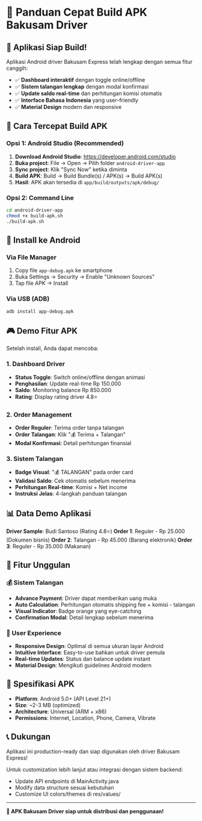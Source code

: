 # 🚀 Panduan Cepat Build APK Bakusam Driver

## 📱 Aplikasi Siap Build!

Aplikasi Android driver Bakusam Express telah lengkap dengan semua fitur canggih:
- ✅ **Dashboard interaktif** dengan toggle online/offline
- ✅ **Sistem talangan lengkap** dengan modal konfirmasi
- ✅ **Update saldo real-time** dan perhitungan komisi otomatis
- ✅ **Interface Bahasa Indonesia** yang user-friendly
- ✅ **Material Design** modern dan responsive

## 🎯 Cara Tercepat Build APK

### Opsi 1: Android Studio (Recommended)
1. **Download Android Studio**: https://developer.android.com/studio
2. **Buka project**: File → Open → Pilih folder `android-driver-app`
3. **Sync project**: Klik "Sync Now" ketika diminta
4. **Build APK**: Build → Build Bundle(s) / APK(s) → Build APK(s)
5. **Hasil**: APK akan tersedia di `app/build/outputs/apk/debug/`

### Opsi 2: Command Line
```bash
cd android-driver-app
chmod +x build-apk.sh
./build-apk.sh
```

## 📲 Install ke Android

### Via File Manager
1. Copy file `app-debug.apk` ke smartphone
2. Buka Settings → Security → Enable "Unknown Sources"
3. Tap file APK → Install

### Via USB (ADB)
```bash
adb install app-debug.apk
```

## 🎮 Demo Fitur APK

Setelah install, Anda dapat mencoba:

### 1. Dashboard Driver
- **Status Toggle**: Switch online/offline dengan animasi
- **Penghasilan**: Update real-time Rp 150.000
- **Saldo**: Monitoring balance Rp 850.000
- **Rating**: Display rating driver 4.8⭐

### 2. Order Management
- **Order Reguler**: Terima order tanpa talangan
- **Order Talangan**: Klik "💰 Terima + Talangan"
- **Modal Konfirmasi**: Detail perhitungan finansial

### 3. Sistem Talangan
- **Badge Visual**: "💰 TALANGAN" pada order card
- **Validasi Saldo**: Cek otomatis sebelum menerima
- **Perhitungan Real-time**: Komisi + Net income
- **Instruksi Jelas**: 4-langkah panduan talangan

## 📊 Data Demo Aplikasi

**Driver Sample**: Budi Santoso (Rating 4.8⭐)
**Order 1**: Reguler - Rp 25.000 (Dokumen bisnis)
**Order 2**: Talangan - Rp 45.000 (Barang elektronik)
**Order 3**: Reguler - Rp 35.000 (Makanan)

## 🎉 Fitur Unggulan

### 💰 Sistem Talangan
- **Advance Payment**: Driver dapat memberikan uang muka
- **Auto Calculation**: Perhitungan otomatis shipping fee + komisi - talangan
- **Visual Indicator**: Badge orange yang eye-catching
- **Confirmation Modal**: Detail lengkap sebelum menerima

### 📱 User Experience
- **Responsive Design**: Optimal di semua ukuran layar Android
- **Intuitive Interface**: Easy-to-use bahkan untuk driver pemula
- **Real-time Updates**: Status dan balance update instant
- **Material Design**: Mengikuti guidelines Android modern

## 🔧 Spesifikasi APK

- **Platform**: Android 5.0+ (API Level 21+)
- **Size**: ~2-3 MB (optimized)
- **Architecture**: Universal (ARM + x86)
- **Permissions**: Internet, Location, Phone, Camera, Vibrate

## 📞 Dukungan

Aplikasi ini production-ready dan siap digunakan oleh driver Bakusam Express!

Untuk customization lebih lanjut atau integrasi dengan sistem backend:
- Update API endpoints di MainActivity.java
- Modify data structure sesuai kebutuhan
- Customize UI colors/themes di res/values/

---

**🎉 APK Bakusam Driver siap untuk distribusi dan penggunaan!**